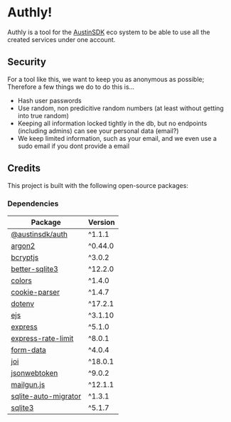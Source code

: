 # Authly!
Authly is a tool for the [AustinSDK](https://auth.austinsdk.me) eco system to be able to use all the created services under one account.

## Security
For a tool like this, we want to keep you as anonymous as possible; Therefore a few things we do to do this is...
 - Hash user passwords
 - Use random, non predicitive random numbers (at least without getting into true random)
 - Keeping all information locked tightly in the db, but no endpoints (including admins) can see your personal data (email?)
 - We keep limited information, such as your email, and we even use a sudo email if you dont provide a email

## Credits

This project is built with the following open-source packages:

### Dependencies

| Package | Version |
|---------|----------|
| [@austinsdk/auth](https://www.npmjs.com/package/@austinsdk/auth) | ^1.1.1 |
| [argon2](https://www.npmjs.com/package/argon2) | ^0.44.0 |
| [bcryptjs](https://www.npmjs.com/package/bcryptjs) | ^3.0.2 |
| [better-sqlite3](https://www.npmjs.com/package/better-sqlite3) | ^12.2.0 |
| [colors](https://www.npmjs.com/package/colors) | ^1.4.0 |
| [cookie-parser](https://www.npmjs.com/package/cookie-parser) | ^1.4.7 |
| [dotenv](https://www.npmjs.com/package/dotenv) | ^17.2.1 |
| [ejs](https://www.npmjs.com/package/ejs) | ^3.1.10 |
| [express](https://www.npmjs.com/package/express) | ^5.1.0 |
| [express-rate-limit](https://www.npmjs.com/package/express-rate-limit) | ^8.0.1 |
| [form-data](https://www.npmjs.com/package/form-data) | ^4.0.4 |
| [joi](https://www.npmjs.com/package/joi) | ^18.0.1 |
| [jsonwebtoken](https://www.npmjs.com/package/jsonwebtoken) | ^9.0.2 |
| [mailgun.js](https://www.npmjs.com/package/mailgun.js) | ^12.1.1 |
| [sqlite-auto-migrator](https://www.npmjs.com/package/sqlite-auto-migrator) | ^1.3.1 |
| [sqlite3](https://www.npmjs.com/package/sqlite3) | ^5.1.7 |